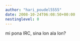 ```yaml
---
author: "hari_poudel5555"
date: 2008-10-24T06:08:50+00:00
nestinglevel: 0
---
```

mi pona IRC, sina lon ala lon?